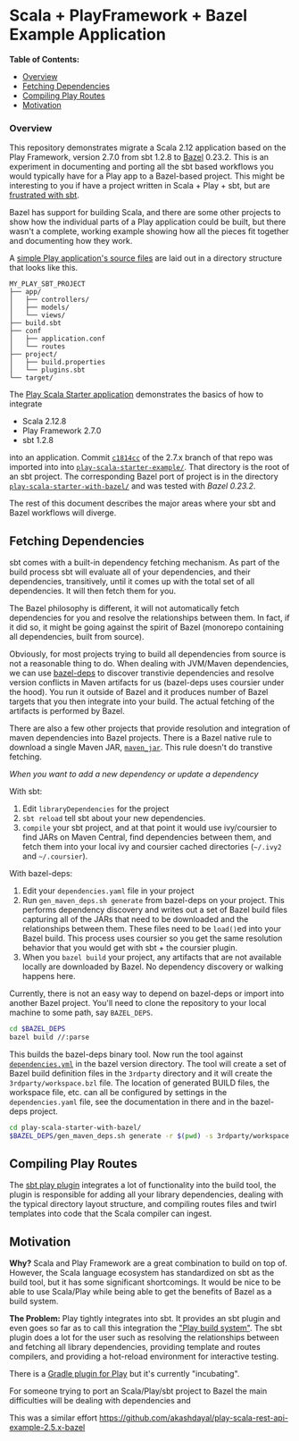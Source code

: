 # <a name="title">Scala + PlayFramework + Bazel Example Application</a>

**Table of Contents:**

- [Overview](#overview)
- [Fetching Dependencies](#deps)
- [Compiling Play Routes](#routes)
- [Motivation](#motivation)

### <a name="overview">Overview</a>

This repository demonstrates migrate a Scala 2.12 application based on the Play
Framework, version 2.7.0 from sbt 1.2.8 to [Bazel][bazel] 0.23.2. This is an
experiment in documenting and porting all the sbt based workflows you would
typically have for a Play app to a Bazel-based project. This might be
interesting to you if have a project written in Scala + Play + sbt, but are
[frustrated with sbt][frustrated].

[bazel]: https://bazel.build
[frustrated]: http://www.lihaoyi.com/post/SowhatswrongwithSBT.html

Bazel has support for building Scala, and there are some other projects to show
how the individual parts of a Play application could be built, but there wasn't
a complete, working example showing how all the pieces fit together and
documenting how they work.

A [simple Play application's source files][anatomy] are laid out in a
directory structure that looks like this.

```
MY_PLAY_SBT_PROJECT
├── app/
│   ├── controllers/
│   ├── models/
│   └── views/
├── build.sbt
├── conf
│   ├── application.conf
│   └── routes
├── project/
│   ├── build.properties
│   └── plugins.sbt
└── target/
```

The [Play Scala Starter application][starter] demonstrates the basics of how to
integrate

- Scala 2.12.8
- Play Framework 2.7.0
- sbt 1.2.8

into an application. Commit [`c1814cc`][commit] of the 2.7.x branch of that
repo was imported into into [`play-scala-starter-example/`][example]. That
directory is the root of an sbt project. The corresponding Bazel port of
project is in the directory [`play-scala-starter-with-bazel/`][with-bazel] and
was tested with *Bazel 0.23.2*.

[commit]: https://github.com/playframework/play-scala-starter-example/commit/c1814cc12ef7bc7385563719fd080fe7e6ebd15d
[starter]: https://github.com/playframework/play-scala-starter-example
[example]: https://github.com/kojustin/scala-playframework-bazel-example-app//tree/master/play-scala-starter-example
[with-bazel]: https://github.com/kojustin/scala-playframework-bazel-example-app//tree/master/play-scala-starter-with-bazel

The rest of this document describes the major areas where your sbt and Bazel
workflows will diverge.

## <a name="deps">Fetching Dependencies</a>
sbt comes with a built-in dependency fetching mechanism. As part of the build
process sbt will evaluate all of your dependencies, and their dependencies,
transitively, until it comes up with the total set of all dependencies. It will
then fetch them for you.

The Bazel philosophy is different, it will not automatically fetch dependencies
for you and resolve the relationships between them. In fact, if it did so, it
might be going against the spirit of Bazel (monorepo containing all
dependencies, built from source).

Obviously, for most projects trying to build all dependencies from source is
not a reasonable thing to do. When dealing with JVM/Maven dependencies, we can
use [bazel-deps][bazel-deps] to discover transtivie dependencies and resolve
version conflicts in  Maven artifacts for us (bazel-deps uses coursier under
the hood). You run it outside of Bazel and it produces number of Bazel targets
that you then integrate into your build. The actual fetching of the artifacts
is performed by Bazel. 

[bazel-deps]: https://github.com/johnynek/bazel-deps

There are also a few other projects that provide resolution and integration of
maven dependencies into Bazel projects. There is a Bazel native rule to
download a single Maven JAR, [`maven_jar`][mavenjar]. This rule doesn't do
transtive fetching.

[mavenjar]: https://docs.bazel.build/versions/master/be/workspace.html#maven_jar

*When you want to add a new dependency or update a dependency*

With sbt:

1. Edit `libraryDependencies` for the project
2. `sbt reload` tell sbt about your new dependencies.
3. `compile` your sbt project, and at that point it would use ivy/coursier to
   find JARs on Maven Central, find dependencies between them, and fetch them
   into your local ivy and coursier cached directories (`~/.ivy2` and
   `~/.coursier`).

With bazel-deps:

1. Edit your `dependencies.yaml` file in your project
2. Run `gen_maven_deps.sh generate` from bazel-deps on your project. This
   performs dependency discovery and writes out a set of Bazel build files
   capturing all of the JARs that need to be downloaded and the relationships
   between them. These files need to be `load()`ed into your Bazel build. This
   process uses coursier so you get the same resolution behavior that you would
   get with sbt + the coursier plugin.
3. When you `bazel build` your project, any artifacts that are not available
   locally are downloaded by Bazel. No dependency discovery or walking happens
   here.

Currently, there is not an easy way to depend on bazel-deps or import into
another Bazel project. You'll need to clone the repository to your local
machine to some path, say `BAZEL_DEPS`.

```bash
cd $BAZEL_DEPS
bazel build //:parse
```

This builds the bazel-deps binary tool. Now run the tool against
[`dependencies.yml`][depyaml] in the bazel version directory. The tool will
create a set of Bazel build definition files in the `3rdparty` directory and it
will create the `3rdparty/workspace.bzl` file. The location of generated BUILD
files, the workspace file, etc. can all be configured by settings in the 
`dependencies.yaml` file, see the documentation in there and in the bazel-deps
project.

[depyaml]: https://github.com/kojustin/scala-playframework-bazel-example-app//tree/master/play-scala-starter-with-bazel/dependencies.yaml

```bash
cd play-scala-starter-with-bazel/
$BAZEL_DEPS/gen_maven_deps.sh generate -r $(pwd) -s 3rdparty/workspace.bzl -d dependencies.yml
```

## <a name="routes">Compiling Play Routes</a>
The [sbt play plugin][playbs] integrates a lot of functionality into the build
tool, the plugin is responsible for adding all your library dependencies,
dealing with the typical directory layout structure, and compiling routes files
and twirl templates into code that the Scala compiler can ingest.

[playbs]: https://www.playframework.com/documentation/2.7.x/BuildOverview


[anatomy]: https://www.playframework.com/documentation/2.7.x/Anatomy

## <a name="motivation">Motivation</a>

**Why?** Scala and Play Framework are a great combination to build on top of.
However, the Scala language ecosystem has standardized on sbt as the build
tool, but it has some significant shortcomings. It would be nice to be able to
use Scala/Play while being able to get the benefits of Bazel as a build system.

**The Problem:** Play tightly integrates into sbt. It provides an sbt plugin and
even goes so far as to call this integration the ["Play build system"][playbs].
The sbt plugin does a lot for the user such as resolving the relationships
between and fetching all library dependencies, providing template and routes
compilers, and providing a hot-reload environment for interactive testing.


There is a [Gradle plugin for Play][gradle] but it's currently "incubating".

[gradle]: https://docs.gradle.org/current/userguide/play_plugin.html

For someone trying to port an Scala/Play/sbt project to Bazel the main
difficulties will be dealing with dependencies and


This was a similar effort https://github.com/akashdayal/play-scala-rest-api-example-2.5.x-bazel
